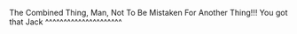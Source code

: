 The Combined Thing, Man, Not To Be Mistaken For Another Thing!!! You got that Jack ^^^^^^^^^^^^^^^^^^^^^
